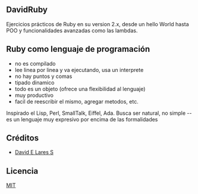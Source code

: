 ## DavidRuby

Ejercicios prácticos de Ruby en su version 2.x, desde un hello World hasta POO y funcionalidades avanzadas como las lambdas.


## Ruby como lenguaje de programación

- no es compilado
- lee linea por linea  y va ejecutando, usa un interprete
- no hay puntos y comas
- tipado dinamico
- todo es un objeto (ofrece una flexibilidad al lenguaje)
- muy productivo
- facil de reescribir el mismo, agregar metodos, etc.

Inspirado el Lisp, Perl, SmallTalk, Eiffel, Ada.
Busca ser natural, no simple -- es un lenguaje muy expresivo por encima de las formalidades



## Créditos
- [David E Lares S](https://twitter.com/@davidlares3)

## Licencia

[MIT](https://opensource.org/licenses/MIT)
